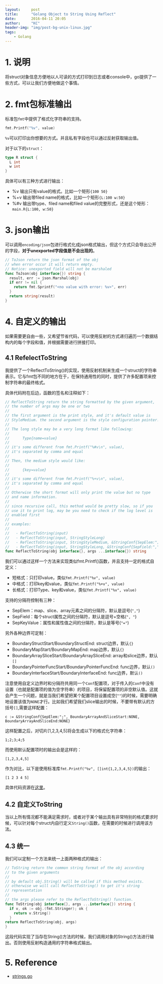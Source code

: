```yaml
---
layout:     post
title:      "Golang Object to String Using Reflect"
date:       2016-04-11 20:05
author:     "KC"
header-img: "img/post-bg-unix-linux.jpg"
tags:
    - Golang
---
```


# 1. 说明

将struct对象信息方便地以人可读的方式打印到日志或者console中，go提供了一些方式，可以让我们方便地做这个事情。

# 2. fmt包标准输出

标准包`fmt`中提供了格式化字符串的支持。

```go
fmt.Printf("%v", value)
```

`%v`可以打印出你想要的方式。并且私有字段也可以通过反射获取输出值。

对于以下的`struct`：

```go
type R struct {
  L int
  w int
}
```

具体可以有三种方式进行输出：

- %v 输出只有value的格式。比如一个矩形`{100 50}`
- %+v 输出带filed name的格式，比如一个矩形`{L:100 w:50}`
- %#v 输出带type、filed name和filed value的完整形式，还是这个矩形：`main.R{L:100, w:50}`

# 3. json输出

可以调用`encoding/json`包进行格式化成json格式输出，但这个方式只会导出公开的字段，**对于unexported字段值是不会出现的**。

```go
// ToJson return the json format of the obj
// when error occur it will return empty.
// Notice: unexported field will not be marshaled
func ToJson(obj interface{}) string {
  result, err := json.Marshal(obj)
  if err != nil {
    return fmt.Sprintf("<no value with error: %v>", err)
  }
  return string(result)
}
```

# 4. 自定义的输出

如果需要更自由一些，又希望节省代码，可以使用反射的方式递归遍历一个数据结构内的每个字段和值，并根据需要进行拼接打印。

## 4.1 RefelectToString

我提供了一个ReflectToString()的实现，使用反射机制来生成一个struct的字符串表示。它与fmt包不同的地方在于，在保持通用性的同时，提供了许多配置项来控制字符串的最终格式。

具体代码附在后边，函数的签名和注释如下：

```go
// ReflectToString return the string formatted by the given argument,
// the number of args may be one or two
//
// the first argument is the print style, and it's default value is
// StyleMedium. the second argument is the style configuration pointer.
//
// The long style may be a very long format like following:
//
//      Type{name=value}
//
// it's some different from fmt.Printf("%#v\n", value),
// it's separated by comma and equal
//
// Then, the medium style would like:
//
//      {key=value}
//
// it's some different from fmt.Printf("%+v\n", value),
// it's separated by comma and equal
//
// Otherwise the short format will only print the value but no type
// and name information.
//
// since recursive call, this method would be pretty slow, so if you
// use it to print log, may be you need to check if the log level is
// enabled first
// 
// examples:
//
//   - ReflectToString(input)
//   - ReflectToString(input, StringStyleLong)
//   - ReflectToString(input, StringStyleMedium, &StringConf{SepElem:";", SepField:",", SepKeyValue:":"})
//   - ReflectToString(input, StringStyleLong, &StringConf{SepField:","})
func ReflectToString(obj interface{}, args ...interface{}) string 
```

我们可以通过这样一个方法来实现类似fmt.Printf()函数，并且支持一定的格式自定义：

- 短格式：只打印value，类似`fmt.Printf("%v", value)`
- 中格式：打印key和value，类似`fmt.Printf("%+v", value)`
- 长格式：打印Type、key和value，类似`fmt.Printf("%v", value)`

支持的分隔符控制有三种：

- SepElem：map、slice、array元素之间的分隔符，默认是逗号(`","`)
- SepField：每个struct属性之间的分隔符，默认是逗号+空格(`", "`)
- SepKeyValue：属性和属性值之间的分隔符，默认是等号(`"="`)

另外各种边界可定制：

- BoundaryStructStart/BoundaryStructEnd: struct边界，默认`{}`
- BoundaryMapStart/BoundaryMapEnd: map边界，默认`{}`
- BoundaryArraySliceStart/BoundaryArraySliceEnd: array和slice边界，默认`[]`
- BoundaryPointerFuncStart/BoundaryPointerFuncEnd: func边界，默认`()`
- BoundaryInterfaceStart/BoundaryInterfaceEnd: func边界，默认`()`

注意使用自定义边界时和分隔符共用同一个`Conf`配置项，对于传入的`Conf`中没有设置（也就是配置项的值为空字符串）的项目，将保留配置项的非空默认值。这就会产生一个问题，就是当我们希望把某个配置项目设置成空(`""`)的时候，需要明确地设置该值为`NONE`才行。比如我们希望我们slice输出的时候，不要带有默认的方括号`[]`,需要这样配置：

	c := &StringConf{SepElem:";", BoundaryArrayAndSliceStart:NONE, BoundaryArrayAndSliceEnd:NONE}

这样配置之后，对切片[1,2,3,4,5]将会生成以下的格式化字符串：

	1;2;3;4;5

而使用默认配置项时的输出会是这样的：

	[1,2,3,4,5]

作为对比，以下是使用标准库`fmt.Printf("%v", []int{1,2,3,4,5})`的输出：

	[1 2 3 4 5]


具体代码资源在[这里](https://github.com/kimiazhu/golib/blob/master/utils/strings.go)。

## 4.2 自定义ToString

当以上所有情况都不能满足需求时，或者对于某个输出具有非常特别的格式要求时候，可以针对每个struct内自行定义`String()`函数，在需要的时候进行调用该方法。

## 4.3 统一

我们可以定制一个方法来统一上面两种格式的输出：

```go
// ToString return the common string format of the obj according
// to the given arguments
//
// by default obj.String() will be called if this method exists.
// otherwise we will call ReflectToString() to get it's string
// representation
//
// the args please refer to the ReflectToString() function.
func ToString(obj interface{}, args ...interface{}) string {
  if v, ok := obj.(fmt.Stringer); ok {
    return v.String()
  }
return ReflectToString(obj, args)
}
```

这段代码实现了当存在String()方法的时候，我们调用对象的String()方法进行输出。否则使用反射构造通用的字符串格式输出。

# 5. Reference

- [strings.go](https://github.com/kimiazhu/golib/blob/master/utils/strings.go)